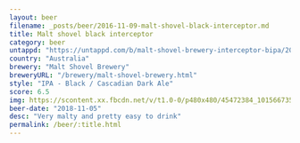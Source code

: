```yaml
---
layout: beer
filename: _posts/beer/2016-11-09-malt-shovel-black-interceptor.md
title: Malt shovel black interceptor
category: beer
untappd: "https://untappd.com/b/malt-shovel-brewery-interceptor-bipa/2016073"
country: "Australia"
brewery: "Malt Shovel Brewery"
breweryURL: "/brewery/malt-shovel-brewery.html"
style: "IPA - Black / Cascadian Dark Ale"
score: 6.5
img: https://scontent.xx.fbcdn.net/v/t1.0-0/p480x480/45472384_10156673534688745_8615633125088690176_n.jpg?_nc_cat=102&_nc_ht=scontent.xx&oh=abf6eaf46c4c1a9214e7f87824f55238&oe=5CB11771
beer-date: "2018-11-05"
desc: "Very malty and pretty easy to drink"
permalink: /beer/:title.html
---
```

